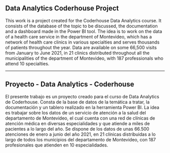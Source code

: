 <h2> Data Analytics Coderhouse Project </h2>

This work is a project created for the Coderhouse Data Analytics course. It consists of the database of the topic to be discussed, the documentation and a dashboard made in the Power BI tool. The idea is to work on the data of a health care service in the department of Montevideo, which has a network of health care clinics in various specialties and serves thousands of patients throughout the year. Data are available on some 66,500 visits from January to June 2021, in 21 clinics distributed throughout all the municipalities of the department of Montevideo, with 187 professionals who attend 10 specialties.

--------------------------------------------------------------------------------------------------------------------------------------------------------------------------------
<h2> Proyecto - Data Analytics - Coderhouse </h2>

El presente trabajo es un proyecto creado para el curso de Data Analytics de Coderhouse. 
Consta de la base de datos de la temática a tratar, la documentación y un tablero realizado en la herramienta Power BI.
La idea es trabajar sobre los datos de un servicio de atención a la salud del departamento de Montevideo, el cual cuenta con una red de clínicas de atención médica en diversas especialidades y que atiende a miles de pacientes a lo largo del año. 
Se dispone de los datos de unas 66.500 atenciones de enero a junio del año 2021, en 21 clínicas distribuidas a lo largo de todos los municipios del departamento de Montevideo, con 187 profesionales que atienden en 10 especialidades.
